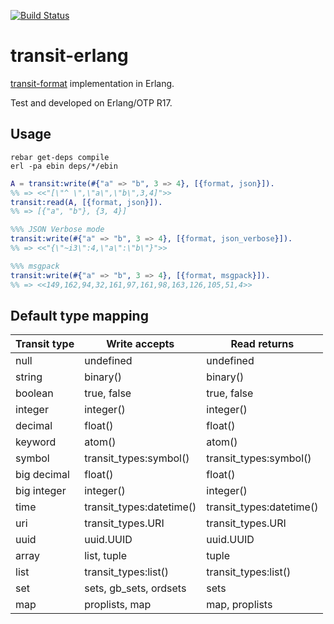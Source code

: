 [![Build
Status](https://travis-ci.org/isaiah/transit-erlang.svg)](https://travis-ci.org/isaiah/transit-erlang)

transit-erlang
==============
[transit-format](https://github.com/cognitect/transit-format) implementation in Erlang.

Test and developed on Erlang/OTP R17.

Usage
-----

```shell
rebar get-deps compile
erl -pa ebin deps/*/ebin
```

```erlang
A = transit:write(#{"a" => "b", 3 => 4}, [{format, json}]).
%% => <<"[\"^ \",\"a\",\"b\",3,4]">>
transit:read(A, [{format, json}]).
%% => [{"a", "b"}, {3, 4}]

%%% JSON Verbose mode
transit:write(#{"a" => "b", 3 => 4}, [{format, json_verbose}]).
%% => <<"{\"~i3\":4,\"a\":\"b\"}">>

%%% msgpack
transit:write(#{"a" => "b", 3 => 4}, [{format, msgpack}]).
%% => <<149,162,94,32,161,97,161,98,163,126,105,51,4>>
```

Default type mapping
--------------------

|Transit type|Write accepts|Read returns|
|------------|-------------|------------|
|null|undefined|undefined|
|string|binary()|binary()|
|boolean|true, false|true, false|
|integer|integer()|integer()|
|decimal|float()|float()|
|keyword|atom()|atom()|
|symbol|transit\_types:symbol()|transit\_types:symbol()|
|big decimal|float()|float()|
|big integer|integer()|integer()|
|time|transit\_types:datetime()|transit\_types:datetime()|
|uri|transit\_types.URI|transit\_types.URI|
|uuid|uuid.UUID|uuid.UUID|
|array|list, tuple|tuple|
|list|transit\_types:list()|transit\_types:list()|
|set|sets, gb_sets, ordsets|sets|
|map|proplists, map|map, proplists|
